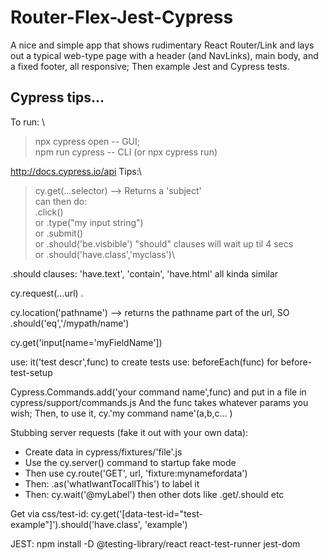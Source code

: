 # Router-Flex-Jest-Cypress

A nice and simple app that shows rudimentary React Router/Link and lays out
a typical web-type page with a header (and NavLinks), main body, and a fixed footer,
all responsive; Then example Jest and Cypress tests.

## Cypress tips...

To run: \
> npx cypress open     -- GUI;\
> npm run cypress   -- CLI (or npx cypress run)

http://docs.cypress.io/api
Tips:\
>cy.get(...selector) --> Returns a 'subject'\
>can then do:\
>.click()\
>or .type("my input string")\
>or .submit()\
>or .should('be.visbible') "should" clauses will wait up til 4 secs\
>or .should('have.class','myclass')\

.should clauses: 'have.text', 'contain', 'have.html' all kinda similar

cy.request(...url)
.

cy.location('pathname') --> returns the pathname part of the url, SO
.should('eq','/mypath/name')

cy.get('input[name='myFieldName'])

use: it('test descr',func) to create tests
use: beforeEach(func) for before-test-setup

Cypress.Commands.add('your command name',func) and put in a file in cypress/support/commands.js
And the func takes whatever params you wish;
Then, to use it, cy.'my command name'(a,b,c... )

Stubbing server requests (fake it out with your own data):

- Create data in cypress/fixtures/'file'.js
- Use the cy.server() command to startup fake mode
- Then use cy.route('GET', url, 'fixture:mynamefordata')
- Then: .as('whatIwantTocallThis') to label it
- Then: cy.wait('@myLabel') then other dots like .get/.should etc

Get via css/test-id:
cy.get('[data-test-id="test-example"]').should('have.class', 'example')

JEST:
npm install -D @testing-library/react react-test-runner jest-dom

